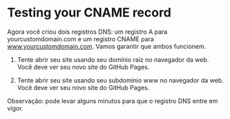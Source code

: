 # Testing your CNAME record
Agora você criou dois registros DNS: um registro A para yourcustomdomain.com e um registro CNAME para www.yourcustomdomain.com. Vamos garantir que ambos funcionem.


1. Tente abrir seu site usando seu domínio raiz no navegador da web. Você deve ver seu novo site do GitHub Pages.

2. Tente abrir seu site usando seu subdomínio www no navegador da web. Você deve ver seu novo site do GitHub Pages.

Observação: pode levar alguns minutos para que o registro DNS entre em vigor.